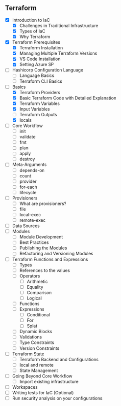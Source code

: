 ## Terraform

- [X] Introduction to IaC
    - [X] Challenges in Traditional Infrastructure
    - [X] Types of IaC
    - [X] Why Terraform
- [X] Terraform Prerequisites
    - [X] Terraform Installation
    - [X] Managing Multiple Terraform Versions
    - [X] VS Code Installation
    - [X] Setting Azure SP
- [ ] Hashicorp Configuration Language
    - [ ] Language Basics
    - [ ] Terraform CLI Basics
- [ ] Basics
    - [X] Terraform Providers
    - [X] Basic Terraform Code with Detailed Explanation
    - [X] Terraform Variables
    - [X] Input Variables
    - [ ] Terraform Outputs
    - [X] locals
- [ ] Core Workflow
    - [ ] init
    - [ ] validate
    - [ ] fmt
    - [ ] plan
    - [ ] apply
    - [ ] destroy
- [ ] Meta-Arguments
    - [ ] depends-on
    - [ ] count
    - [ ] provider
    - [ ] for-each
    - [ ] lifecycle
- [ ] Provisioners
    - [ ] What are provisioners?
    - [ ] file
    - [ ] local-exec
    - [ ] remote-exec
- [ ] Data Sources
- [ ] Modules
    - [ ] Module Development
    - [ ] Best Practices
    - [ ] Publishing the Modules
    - [ ] Refactoring and Versioning Modules
- [ ] Terraform Functions and Expressions
    - [ ] Types
    - [ ] References to the values
    - [ ] Operators
        - [ ] Arithmetic
        - [ ] Equality
        - [ ] Comparison
        - [ ] Logical
    - [ ] Functions 
    - [ ] Expressions
        - [ ] Conditional
        - [ ] For
        - [ ] Splat
    - [ ] Dynamic Blocks
    - [ ] Validations
    - [ ] Type Constraints
    - [ ] Version Constraints
- [ ] Terraform State
    - [ ] Terraform Backend and Configurations
    - [ ] local and remote
    - [ ] State Management
- [ ] Going Beyond Core Workflow
    - [ ] Import existing infrastructure
- [ ] Workspaces
- [ ] Writing tests for IaC (Optional)
- [ ] Run security analysis on your configurations